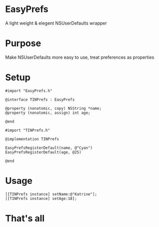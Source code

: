 # EasyPrefs
A light weight & elegent NSUserDefaults wrapper

# Purpose
Make NSUserDefaults more easy to use, treat preferences as properties

# Setup
```objc
#import "EasyPrefs.h"

@interface TINPrefs : EasyPrefs

@property (nonatomic, copy) NSString *name;
@property (nonatomic, assign) int age;

@end

#import "TINPrefs.h"

@implementation TINPrefs

EasyPrefsRegisterDefault(name, @"Cyan")
EasyPrefsRegisterDefault(age, @25)

@end
```

# Usage
```objc
[[TINPrefs instance] setName:@"Katrine"];
[[TINPrefs instance] setAge:18];
```

# That's all
